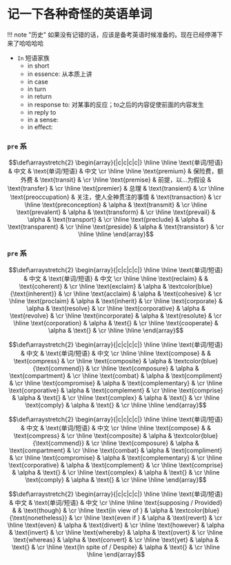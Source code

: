 # 记一下各种奇怪的英语单词

!!! note "历史"
   如果没有记错的话，应该是备考英语时候准备的。现在已经停滞下来了哈哈哈哈

- `In` 短语家族
  - in short
  - in essence: 从本质上讲
  - in case 
  - in turn
  - in return
  - in response to: 对某事的反应；to之后的内容促使前面的内容发生
  - in reply to
  - in a sense:
  - in effect:



### `pre` 系

$$\def\arraystretch{2}
   \begin{array}{|c|c|c|c|}
   \hline
   \hline
   \text{单词/短语} & 中文 &   \text{单词/短语} & 中文 \cr \hline \hline
   \text{premium} &  保险费，额外费  & \text{transit}    &     \cr \hline    
   \text{premise} & 前提，以...为假设   &   \text{transfer}  &     \cr \hline    
   \text{premier} &  总理  &   \text{transient}  &     \cr \hline    
   \text{preoccupation} &  关注，使人全神贯注的事情   &   \text{transaction}  &     \cr \hline  
   \text{preconception} & \alpha   &  \text{transmit}    &     \cr \hline  
   \text{prevalent} & \alpha   &   \text{transform}   &     \cr \hline  
   \text{prevail} & \alpha   &   \text{transport}   &     \cr \hline  
   \text{preclude} & \alpha   &   \text{transparent}   &     \cr \hline  
   \text{preside} & \alpha   &  \text{transistor}    &     \cr \hline  
\hline
\end{array}$$



### `pre` 系
$$\def\arraystretch{2}
   \begin{array}{|c|c|c|c|}
   \hline
   \hline
   \text{单词/短语} & 中文 &   \text{单词/短语} & 中文 \cr \hline \hline
   \text{reclaim} &    & \text{coherent}    &     \cr \hline    
   \text{exclaim} & \alpha   &   \textcolor{blue}{\text{inherent}}  &     \cr \hline    
   \text{acclaim} & \alpha   &   \text{cohesive}  &     \cr \hline    
   \text{proclaim} & \alpha   &   \text{inherit}  &     \cr \hline  
   \text{corporate} & \alpha   &  \text{resolve}    &     \cr \hline  
   \text{corporative} & \alpha   &   \text{revolve}   &     \cr \hline  
   \text{incorporate} & \alpha   &   \text{resolute}   &     \cr \hline  
   \text{corporation} & \alpha   &   \text{}   &     \cr \hline  
   \text{cooperate} & \alpha   &  \text{}    &     \cr \hline  
\hline
\end{array}$$


$$\def\arraystretch{2}
   \begin{array}{|c|c|c|c|}
   \hline
   \hline
   \text{单词/短语} & 中文 &   \text{单词/短语} & 中文 \cr \hline \hline
   \text{compose} &    & \text{compress}    &     \cr \hline    
   \text{composite} & \alpha   &   \textcolor{blue}{\text{commend}}  &     \cr \hline    
   \text{composure} & \alpha   &   \text{compartment}  &     \cr \hline    
   \text{combat} & \alpha   &   \text{compliment}  &     \cr \hline  
   \text{compromise} & \alpha   &  \text{complementary}    &     \cr \hline  
   \text{corporative} & \alpha   &   \text{complement}   &     \cr \hline  
   \text{comprise} & \alpha   &   \text{}   &     \cr \hline  
   \text{complex} & \alpha   &   \text{}   &     \cr \hline  
   \text{comply} & \alpha   &  \text{}    &     \cr \hline  
\hline
\end{array}$$

$$\def\arraystretch{2}
   \begin{array}{|c|c|c|c|}
   \hline
   \hline
   \text{单词/短语} & 中文 &   \text{单词/短语} & 中文 \cr \hline \hline
   \text{compose} &    & \text{compress}    &     \cr \hline    
   \text{composite} & \alpha   &   \textcolor{blue}{\text{commend}}  &     \cr \hline    
   \text{composure} & \alpha   &   \text{compartment}  &     \cr \hline    
   \text{combat} & \alpha   &   \text{compliment}  &     \cr \hline  
   \text{compromise} & \alpha   &  \text{complementary}    &     \cr \hline  
   \text{corporative} & \alpha   &   \text{complement}   &     \cr \hline  
   \text{comprise} & \alpha   &   \text{}   &     \cr \hline  
   \text{complex} & \alpha   &   \text{}   &     \cr \hline  
   \text{comply} & \alpha   &  \text{}    &     \cr \hline  
\hline
\end{array}$$


$$\def\arraystretch{2}
   \begin{array}{|c|c|c|c|}
   \hline
   \hline
   \text{单词/短语} & 中文 &   \text{单词/短语} & 中文 \cr \hline \hline
   \text{supposing / Provided} &    & \text{though}    &     \cr \hline    
   \text{in view of } & \alpha   &   \textcolor{blue}{\text{nonetheless}}  &     \cr \hline    
   \text{even if } & \alpha   &   \text{revert}  &     \cr \hline    
   \text{even} & \alpha   &   \text{divert}  &     \cr \hline  
   \text{however} & \alpha   &  \text{invert}    &     \cr \hline  
   \text{whereby} & \alpha   &   \text{overt}   &     \cr \hline  
   \text{whereas} & \alpha   &   \text{convert}   &     \cr \hline  
   \text{yet} & \alpha   &   \text{}   &     \cr \hline  
   \text{In spite of / Despite} & \alpha   &  \text{}    &     \cr \hline  
\hline
\end{array}$$

